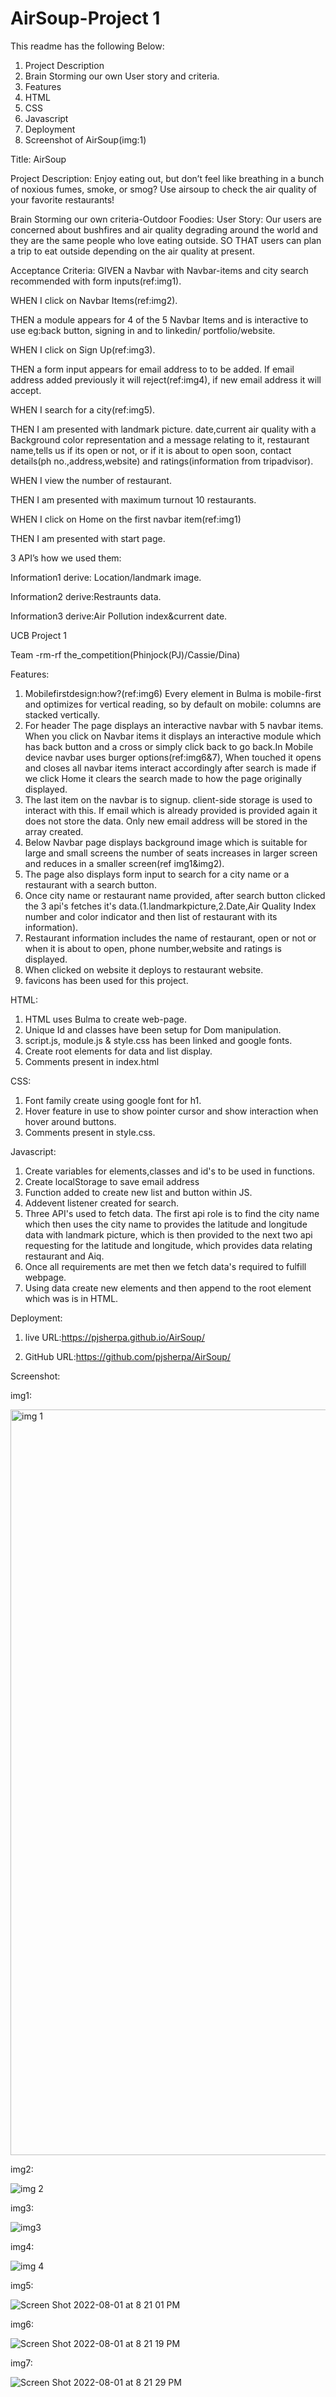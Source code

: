# AirSoup-Project 1
This readme has the following Below:
1. Project Description
2. Brain Storming our own User story and criteria.
3. Features
4. HTML
5. CSS
6. Javascript
7. Deployment
8. Screenshot of AirSoup(img:1)

Title: AirSoup

Project Description: 
Enjoy eating out, but don’t feel like breathing in a bunch of noxious fumes, smoke, or smog? Use airsoup to check the air quality of your favorite restaurants!

Brain Storming our own criteria-Outdoor Foodies:
User Story:
Our users are concerned about bushfires and air quality degrading around the world and they are the same people who love eating outside.
SO THAT users can plan a trip to eat outside depending on the air quality at present.

Acceptance Criteria:
GIVEN a Navbar with Navbar-items and city search recommended with form inputs(ref:img1).

WHEN I click on Navbar Items(ref:img2).

THEN a module appears for 4 of the 5 Navbar Items and is interactive to use eg:back button, signing in and to linkedin/ portfolio/website.

WHEN I click on Sign Up(ref:img3).

THEN a form input appears for email address to to be added. If email address added previously it will reject(ref:img4), if new email address it will accept.

WHEN I search for a city(ref:img5).

THEN I am presented with landmark picture. date,current air quality with a Background color representation  and a  message relating to it, restaurant name,tells us if its open or not, or if it is about to open soon, contact details(ph no.,address,website) and ratings(information from tripadvisor).

WHEN I view the number of restaurant.

THEN I am presented with maximum turnout 10 restaurants.

WHEN I click on Home on the first navbar item(ref:img1)

THEN I am presented with start page.

3 API’s how we used them:

Information1 derive: Location/landmark image.

Information2 derive:Restraunts data.

Information3 derive:Air Pollution index&current date.

UCB Project 1

Team -rm-rf the_competition(Phinjock(PJ)/Cassie/Dina)

Features:

1. Mobilefirstdesign:how?(ref:img6)
Every element in Bulma is mobile-first and optimizes for vertical reading, so by default on mobile: columns are stacked vertically.
2. For header The page displays an interactive navbar with 5 navbar items. When you click on Navbar items it displays an interactive module which has back button and a cross or simply click back to go back.In Mobile device navbar uses burger options(ref:img6&7), When touched it opens and closes all navbar items interact accordingly after search is made if we click Home it clears the search made to how the page originally displayed.
3. The last item on the navbar is to signup. client-side storage is used to interact with this. If email which is already provided is provided again it does not store the data. Only new email address will be stored in the array created.
4. Below Navbar page displays background image which is suitable for large and small screens the number of seats increases in larger screen and reduces in a smaller screen(ref img1&img2).
5. The page also displays form input to search for a city name or a restaurant with a search button.
6. Once city name or restaurant name provided, after search button clicked the 3 api's fetches it's data.(1.landmarkpicture,2.Date,Air Quality Index number and color indicator and then list of restaurant with its information).
7. Restaurant information includes the name of restaurant, open or not or when it is about to open, phone number,website and ratings is displayed.
8. When clicked on website it deploys to restaurant website.
9. favicons has been used for this project.

HTML:

1. HTML uses Bulma to create web-page.
2. Unique Id and classes have been setup for Dom manipulation.
3. script.js, module.js & style.css has been linked and google fonts.
4. Create root elements for data and list display.
5. Comments present in index.html

CSS:

1. Font family create using google font for h1.
2. Hover feature in use to show pointer cursor and show interaction when hover around buttons.
3. Comments present in style.css.

Javascript:

1. Create variables for elements,classes and id's to be used in functions.
2. Create localStorage to save email address
3. Function added to create new list and button within JS.
4. Addevent listener created for search.
5. Three API's used to fetch data. The first api role is to find the city name which then uses the city name to provides the latitude and longitude data with landmark picture, which is then provided to the next two api requesting for the latitude and longitude, which provides data relating restaurant and Aiq.
6. Once all requirements are met then we fetch data's required to fulfill webpage.
7. Using data create new elements and then append to the root element which was is in HTML.

Deployment:

1. live URL:https://pjsherpa.github.io/AirSoup/

2. GitHub URL:https://github.com/pjsherpa/AirSoup/

Screenshot:

img1:

<img width="1193" alt="img 1" src="https://user-images.githubusercontent.com/105903416/182284998-3d63acd2-1bea-4120-bdee-ff19a9bf9b54.png">

img2:

![img 2](https://user-images.githubusercontent.com/105903416/182285035-e9e001e2-8c10-4b68-9c69-0b5f85b9e57a.png)

img3:

![img3](https://user-images.githubusercontent.com/105903416/182285057-184bd2b0-3ba4-464c-8845-cf5543b92f6a.png)

img4:

![img 4](https://user-images.githubusercontent.com/105903416/182285073-048c39b0-9648-4db0-b526-487b6851a67a.png)

img5:

![Screen Shot 2022-08-01 at 8 21 01 PM](https://user-images.githubusercontent.com/105903416/182285115-76dc1d6a-abbe-4489-845b-c48befa751e0.png)

img6:

![Screen Shot 2022-08-01 at 8 21 19 PM](https://user-images.githubusercontent.com/105903416/182285142-7e47d000-d83c-4a99-99c2-c92d77db6a0e.png)

img7:

![Screen Shot 2022-08-01 at 8 21 29 PM](https://user-images.githubusercontent.com/105903416/182285185-9dfa4802-413d-408c-b257-8fa43f551dbd.png)



